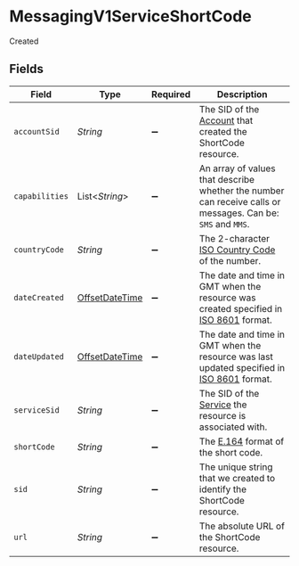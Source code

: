 # MessagingV1ServiceShortCode

Created


## Fields

| Field                                                                                                                               | Type                                                                                                                                | Required                                                                                                                            | Description                                                                                                                         |
| ----------------------------------------------------------------------------------------------------------------------------------- | ----------------------------------------------------------------------------------------------------------------------------------- | ----------------------------------------------------------------------------------------------------------------------------------- | ----------------------------------------------------------------------------------------------------------------------------------- |
| `accountSid`                                                                                                                        | *String*                                                                                                                            | :heavy_minus_sign:                                                                                                                  | The SID of the [Account](https://www.twilio.com/docs/iam/api/account) that created the ShortCode resource.                          |
| `capabilities`                                                                                                                      | List<*String*>                                                                                                                      | :heavy_minus_sign:                                                                                                                  | An array of values that describe whether the number can receive calls or messages. Can be: `SMS` and `MMS`.                         |
| `countryCode`                                                                                                                       | *String*                                                                                                                            | :heavy_minus_sign:                                                                                                                  | The 2-character [ISO Country Code](https://www.iso.org/iso-3166-country-codes.html) of the number.                                  |
| `dateCreated`                                                                                                                       | [OffsetDateTime](https://docs.oracle.com/javase/8/docs/api/java/time/OffsetDateTime.html)                                           | :heavy_minus_sign:                                                                                                                  | The date and time in GMT when the resource was created specified in [ISO 8601](https://en.wikipedia.org/wiki/ISO_8601) format.      |
| `dateUpdated`                                                                                                                       | [OffsetDateTime](https://docs.oracle.com/javase/8/docs/api/java/time/OffsetDateTime.html)                                           | :heavy_minus_sign:                                                                                                                  | The date and time in GMT when the resource was last updated specified in [ISO 8601](https://en.wikipedia.org/wiki/ISO_8601) format. |
| `serviceSid`                                                                                                                        | *String*                                                                                                                            | :heavy_minus_sign:                                                                                                                  | The SID of the [Service](https://www.twilio.com/docs/chat/rest/service-resource) the resource is associated with.                   |
| `shortCode`                                                                                                                         | *String*                                                                                                                            | :heavy_minus_sign:                                                                                                                  | The [E.164](https://www.twilio.com/docs/glossary/what-e164) format of the short code.                                               |
| `sid`                                                                                                                               | *String*                                                                                                                            | :heavy_minus_sign:                                                                                                                  | The unique string that we created to identify the ShortCode resource.                                                               |
| `url`                                                                                                                               | *String*                                                                                                                            | :heavy_minus_sign:                                                                                                                  | The absolute URL of the ShortCode resource.                                                                                         |